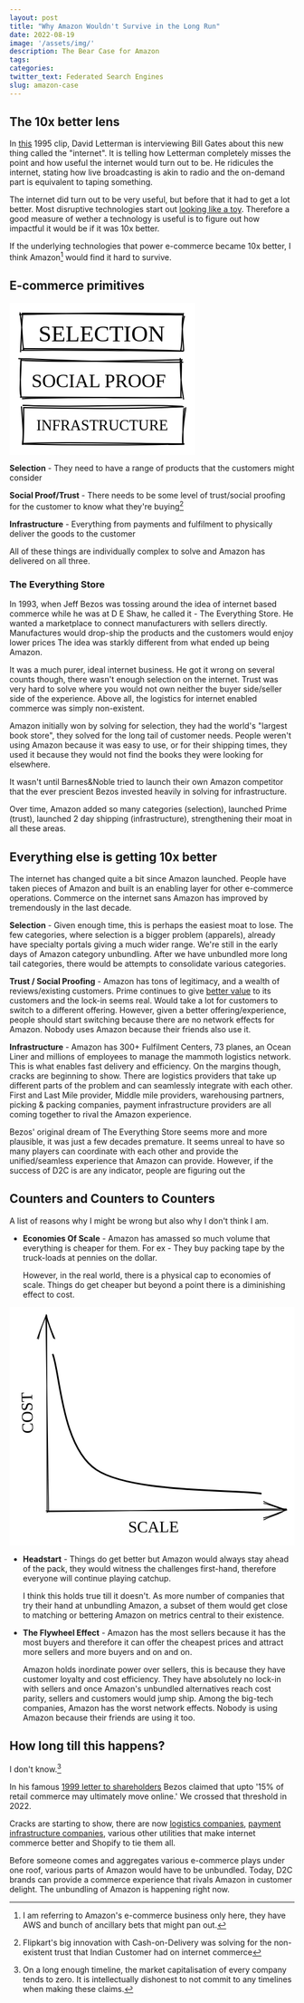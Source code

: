 ```yaml
---
layout: post
title: "Why Amazon Wouldn't Survive in the Long Run"
date: 2022-08-19
image: '/assets/img/'
description: The Bear Case for Amazon
tags:
categories:
twitter_text: Federated Search Engines
slug: amazon-case
---
```



## The 10x better lens

 In [this](https://www.youtube.com/watch?v=tgODUgHeT5Y) 1995 clip, David Letterman is interviewing Bill Gates about this new thing called the "internet". It is telling how Letterman completely misses the point and how useful the internet would turn out to be. He ridicules the internet, stating how live broadcasting is akin to radio and the on-demand part is equivalent to taping something.

The internet did turn out to be very useful, but before that it had to get a lot better. Most disruptive technologies start out [looking like a toy](https://cdixon.org/2010/01/03/the-next-big-thing-will-start-out-looking-like-a-toy). Therefore a good measure of wether a technology is useful is to figure out how impactful it would be if it was 10x better. 

If the underlying technologies that power e-commerce became 10x better, I think Amazon[^1] would find it hard to survive. 


## E-commerce primitives

<svg version="1.1" xmlns="http://www.w3.org/2000/svg" viewBox="0 0 163.86431179344817 134.68359375" width="327.72862358689633" height="269.3671875">

  <defs>
    <style>
      @font-face {
        font-family: "Virgil";
        src: url("https://unpkg.com/@zsviczian/excalidraw@0.12.0-obsidian-5/dist/excalidraw-assets/Virgil.woff2");
      }
      @font-face {
        font-family: "Cascadia";
        src: url("https://unpkg.com/@zsviczian/excalidraw@0.12.0-obsidian-5/dist/excalidraw-assets/Cascadia.woff2");
      }
    </style>
  </defs>
  <rect x="0" y="0" width="163.86431179344817" height="134.68359375" fill="#ffffff"></rect><g stroke-linecap="round" transform="translate(10.709206041221393 10) rotate(0 71.12963327113145 16.15621130747345)"><path d="M-1.75 0.39 C35.45 -0.56, 71.59 -1.39, 141.99 -0.38 M0.49 -0.72 C48.38 -0.84, 98.63 0.38, 142.72 0.63 M143.93 1.93 C140.77 12.77, 142.62 22.36, 140.73 32.24 M143.03 -0.61 C141.09 7.91, 142.4 15.27, 143.26 32.07 M143.1 32.53 C91.87 30.39, 41.08 30.47, 1.33 30.45 M142.73 32.59 C96.99 32.38, 49.46 31.27, 0.28 31.86 M1.79 31.28 C0.15 24.7, 1.24 15.76, -1.41 -1.18 M-0.96 33.16 C-0.32 24.21, -0.48 16.63, 0.83 0.26" stroke="#000000" stroke-width="1" fill="none"></path></g><g transform="translate(19.946303672848885 16.172648054709185) rotate(0 61.5 13)"><text x="61.5" y="18" font-family="Virgil, Segoe UI Emoji" font-size="20.51322782299309px" fill="#000000" text-anchor="middle" style="white-space: pre;" direction="ltr">SELECTION</text></g><g stroke-linecap="round" transform="translate(10 51.10035642046749) rotate(0 71.12963327113145 16.15621130747345)"><path d="M-1.81 -1.83 C36.93 -0.64, 73.33 1.74, 143.26 1.31 M0.04 -0.41 C34.36 1.13, 69.02 0.63, 142.63 -0.79 M140.94 -1.92 C141.23 10.31, 141.3 18.13, 143.89 33.81 M142.02 -0.71 C142.15 8.62, 141.48 15.88, 141.59 32.66 M140.95 32.36 C90.83 33.07, 42.63 31.86, 1.49 33.52 M142.23 32.66 C89.78 32.15, 38.51 32.72, -0.32 32.2 M0.29 31.76 C-1.51 27.52, -0.09 17.83, 0.25 -0.94 M0.17 32.12 C-0.2 25.2, -0.92 16.18, -0.04 0.42" stroke="#000000" stroke-width="1" fill="none"></path></g><g transform="translate(13.914319659092143 59.40062259884087) rotate(0 65 11)"><text x="65" y="15" font-family="Virgil, Segoe UI Emoji" font-size="16.860537135622994px" fill="#000000" text-anchor="middle" style="white-space: pre;" direction="ltr">SOCIAL PROOF</text></g><g stroke-linecap="round" transform="translate(11.605045251185274 92.3711711350531) rotate(0 71.12963327113145 16.15621130747345)"><path d="M0.33 -1.92 C49.4 0.51, 100.84 -3.26, 141.07 -1.05 M0.75 0.13 C48.75 1.09, 98.3 1.38, 142.18 -0.67 M144.21 0.31 C142.55 11.99, 141 24.03, 141.5 31.46 M142.74 0.73 C141.77 7.66, 141.58 17.39, 141.82 32.24 M142.69 32.08 C90.75 32.17, 40.48 29.93, 0.15 31.83 M142.39 32.47 C108.95 32.62, 75.51 33.83, 0.65 32.39 M-0.16 32.55 C1.02 24.52, 0.26 16, -1.05 -0.67 M0.31 32.48 C0.99 22.07, 0.92 13.22, 0.91 0.98" stroke="#000000" stroke-width="1" fill="none"></path></g><g transform="translate(19.46721236408031 100.33433766029461) rotate(0 62.5 8.5)"><text x="62.5" y="12" font-family="Virgil, Segoe UI Emoji" font-size="13.184401615112538px" fill="#000000" text-anchor="middle" style="white-space: pre;" direction="ltr">INFRASTRUCTURE</text></g></svg>


**Selection** - They need to have a range of products that the customers might consider

**Social Proof/Trust**  - There needs to be some level of  trust/social proofing for the customer to know what they're buying[^2]

**Infrastructure** - Everything from payments and fulfilment to physically deliver the goods to the customer

All of these things are individually complex to solve and Amazon has delivered on all three. 


### The Everything Store
In 1993, when Jeff Bezos was tossing around the idea of internet based commerce while he was at D E Shaw, he called it - The Everything Store. He wanted a marketplace to connect manufacturers with sellers directly. Manufactures would drop-ship the products and the customers would enjoy lower prices The idea was starkly different from what ended up being Amazon. 

It was a much purer, ideal internet business. He got it wrong on several counts though, there wasn't enough selection on the internet. Trust was very hard to solve where you would not own neither the buyer side/seller side of the experience. Above all, the logistics for internet enabled commerce was simply non-existent.

Amazon initially won by solving for selection, they had the world's "largest book store", they solved for the long tail of customer needs. People weren't using Amazon because it was easy to use, or for their shipping times, they used it because they would not find the books they were looking for elsewhere.  

It wasn't until Barnes&Noble tried to launch their own Amazon competitor that the ever prescient Bezos invested heavily in solving for infrastructure. 

Over time, Amazon added so many categories (selection), launched Prime (trust), launched 2 day shipping (infrastructure), strengthening their moat in all these areas. 
## Everything else is getting 10x better

The internet has changed quite a bit since Amazon launched. People have taken pieces of Amazon and built is an enabling layer for other e-commerce operations. Commerce on the internet sans Amazon has improved by tremendously in the last decade. 

**Selection** - Given enough time, this is perhaps the easiest moat to lose. The few categories, where selection is a bigger problem (apparels), already have specialty portals giving a much wider range. We're still in the early days of Amazon category unbundling. After we have unbundled more long tail categories, there would be attempts to consolidate various categories. 

**Trust / Social Proofing** - Amazon has tons of legitimacy, and a wealth of  reviews/existing customers. Prime continues to give [better value](https://www.uber.com/en-IN/blog/enjoy-exclusive-benefits-on-uber-rides-with-amazon-prime/) to its customers and the lock-in seems real. Would take a lot for customers to switch to a different offering. However, given a better offering/experience, people should start switching because there are no network effects for Amazon. Nobody uses Amazon because their friends also use it.

**Infrastructure** - Amazon has 300+ Fulfilment Centers, 73 planes, an Ocean Liner and millions of employees to manage the mammoth logistics network. This is what enables fast delivery and efficiency. On the margins though, cracks are beginning to show. There are logistics providers that take up different parts of the problem and can seamlessly integrate with each other. First and Last Mile provider, Middle mile providers, warehousing partners, picking & packing companies, payment infrastructure providers are all coming together to rival the Amazon experience. 

Bezos' original dream of The Everything Store seems more and more plausible, it was just a few decades premature. It seems unreal to have so many players can coordinate with each other and provide the unified/seamless experience that Amazon can provide. However, if the success of D2C is are any indicator, people are figuring out the

## Counters and Counters to Counters
A list of reasons why I might be wrong but also why I don't think I am.

- **Economies Of Scale** - Amazon has amassed so much volume that everything is cheaper for them. For ex - They buy packing tape by the truck-loads at pennies on the dollar. 
  
  However, in the real world, there is a physical cap to economies of scale. Things do get cheaper but beyond a point there is a diminishing effect to cost. 



<svg version="1.1" xmlns="http://www.w3.org/2000/svg" viewBox="0 0 356.0095778921228 297.8747688803575" width="712.0191557842456" height="595.749537760715">
  <!-- svg-source:excalidraw -->
  
  <defs>
    <style>
      @font-face {
        font-family: "Virgil";
        src: url("https://unpkg.com/@zsviczian/excalidraw@0.12.0-obsidian-5/dist/excalidraw-assets/Virgil.woff2");
      }
      @font-face {
        font-family: "Cascadia";
        src: url("https://unpkg.com/@zsviczian/excalidraw@0.12.0-obsidian-5/dist/excalidraw-assets/Cascadia.woff2");
      }
    </style>
  </defs>
  <rect x="0" y="0" width="356.0095778921228" height="297.8747688803575" fill="#ffffff"></rect><g stroke-linecap="round"><g transform="translate(47.71331838570353 255.71549946255982) rotate(0 -0.5654832971654855 -122.68800696916878)"><path d="M-0.73 0.34 C-0.97 -40.48, -1.02 -204.75, -1.32 -245.72 M1.08 -0.53 C0.68 -41.13, -2 -203.88, -2.21 -244.51" stroke="#000000" stroke-width="1" fill="none"></path></g><g transform="translate(47.71331838570353 255.71549946255982) rotate(0 -0.5654832971654855 -122.68800696916878)"><path d="M8.94 -216.27 C4.21 -227.06, 1.36 -233.48, -1.73 -246.24 M7.55 -216.82 C3.59 -226.93, 0.31 -237.36, -2.14 -243.95" stroke="#000000" stroke-width="1" fill="none"></path></g><g transform="translate(47.71331838570353 255.71549946255982) rotate(0 -0.5654832971654855 -122.68800696916878)"><path d="M-11.58 -216.03 C-9.94 -226.77, -6.42 -233.26, -1.73 -246.24 M-12.97 -216.58 C-9.43 -226.66, -5.21 -237.17, -2.14 -243.95" stroke="#000000" stroke-width="1" fill="none"></path></g></g><g stroke-linecap="round"><g transform="translate(46.99652151070353 254.82487446255982) rotate(0 148.86161678493954 -1.5011417943984284)"><path d="M0.11 0.18 C49.86 -0.43, 249.35 -2.81, 299.01 -3.18 M-1.29 -0.78 C48.34 -1.23, 248.81 -1.15, 298.58 -1.65" stroke="#000000" stroke-width="1" fill="none"></path></g><g transform="translate(46.99652151070353 254.82487446255982) rotate(0 148.86161678493954 -1.5011417943984284)"><path d="M270.73 10.36 C280.05 5.21, 291.61 3.32, 297.1 -1.79 M270.51 7.97 C276.74 6.79, 282.93 3.82, 299.28 -1.94" stroke="#000000" stroke-width="1" fill="none"></path></g><g transform="translate(46.99652151070353 254.82487446255982) rotate(0 148.86161678493954 -1.5011417943984284)"><path d="M270.64 -10.16 C280.07 -8.24, 291.67 -3.07, 297.1 -1.79 M270.42 -12.55 C276.68 -8.96, 282.89 -7.15, 299.28 -1.94" stroke="#000000" stroke-width="1" fill="none"></path></g></g><g transform="translate(-5.337462864296469 116.40495258755983) rotate(268.6610665360687 28.5 12.5)"><text x="0" y="18" font-family="Virgil, Segoe UI Emoji" font-size="20px" fill="#000000" text-anchor="start" style="white-space: pre;" direction="ltr">COST</text></g><g transform="translate(148.27573595700318 262.6663827334389) rotate(359.63216961090416 32.5 12.5)"><text x="0" y="18" font-family="Virgil, Segoe UI Emoji" font-size="20px" fill="#000000" text-anchor="start" style="white-space: pre;" direction="ltr">SCALE</text></g><g stroke-linecap="round"><g transform="translate(54.197693376655764 59.21820148914824) rotate(0 129.8886616782817 86.59239898670579)"><path d="M0 0 C9.03 23.9, 10.89 114.56, 54.18 143.43 C97.48 172.29, 225.51 168.23, 259.78 173.18 M0 0 C9.03 23.9, 10.89 114.56, 54.18 143.43 C97.48 172.29, 225.51 168.23, 259.78 173.18" stroke="#000000" stroke-width="2" fill="none"></path></g></g></svg>


- **Headstart** - Things do get better but Amazon would always stay ahead of the pack, they would witness the challenges first-hand, therefore everyone will continue playing catchup.
  
  I think this holds true till it doesn't. As more number of companies that try their hand at unbundling Amazon, a subset of them would get close to matching or bettering Amazon on metrics central to their existence. 

- **The Flywheel Effect**  - Amazon has the most sellers because it has the most buyers and therefore it can offer the cheapest prices and attract more sellers and more buyers and on and on. 
  
  Amazon holds inordinate power over sellers, this is because they have customer loyalty and cost efficiency. They have absolutely no lock-in with sellers and once Amazon's unbundled alternatives reach cost parity, sellers and customers would jump ship. Among the big-tech companies, Amazon has the worst network effects. Nobody is using Amazon because their friends are using it too. 

## How long till this happens?

I don't know.[^3]

In his famous [1999 letter to shareholders](https://s2.q4cdn.com/299287126/files/doc_financials/annual/00ar_letter.pdf) Bezos claimed that upto '15% of retail commerce may ultimately move online.' We crossed that threshold in 2022. 

Cracks are starting to show, there are now [logistics companies](https://www.1800d2c.com/tool-category/operations), [payment infrastructure companies](https://www.1800d2c.com/tool-category/payments), various other utilities that make internet commerce better and Shopify to tie them all. 

Before someone comes and aggregates various e-commerce plays under one roof, various parts of Amazon would have to be unbundled. Today, D2C brands can provide a commerce experience that rivals Amazon in customer delight. The unbundling of Amazon is happening right now.













[^1]: I am referring to Amazon's e-commerce business only here, they have AWS and bunch of ancillary bets that might pan out. 
[^2]: Flipkart's big innovation with Cash-on-Delivery was solving for the non-existent trust that Indian Customer had on internet commerce
[^3]: On a long enough timeline, the market capitalisation of every company tends to zero. It is intellectually dishonest to not commit to any timelines when making these claims. 